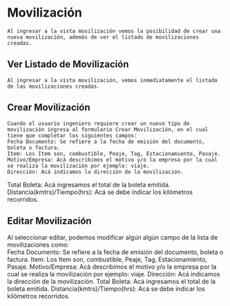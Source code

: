 # Movilización
    Al ingresar a la vista movilización vemos la posibilidad de crear una nueva movilización, además de ver el listado de movilizaciones creadas.

## Ver Listado de Movilización
    Al ingresar a la vista movilización, vemos inmediatamente el listado de las movilizaciones creadas.


## Crear Movilización
    Cuando el usuario ingeniero requiere crear un nuevo tipo de movilización ingresa al formulario Crear Movilización, en el cual tiene que completar los siguientes campos:
    Fecha Documento: Se refiere a la fecha de emisión del documento, boleta o factura.
    Item: Los Item son, combustible, Peaje, Tag, Estacionamiento, Pasaje.
    Motivo/Empresa: Acá describimos el motivo y/o la empresa por la cual se realiza la movilización por ejemplo: viaje.
    Dirección: Acá indicamos la dirección de la movilización.
Total Boleta: Acá ingresamos el total de la boleta emitida.
Distancia(kmtrs)/Tiempo(hrs): Acá se debe indicar los kilómetros recorridos.

## Editar Movilización
Al seleccionar editar, podemos modificar algún algún campo de la lista de movilizaciones como:    
    Fecha Documento: Se refiere a la fecha de emisión del documento, boleta o factura.
    Item: Los Item son, combustible, Peaje, Tag, Estacionamiento, Pasaje.
    Motivo/Empresa: Acá describimos el motivo y/o la empresa por la cual se realiza la movilización por ejemplo: viaje.
    Dirección: Acá indicamos la dirección de la movilización.
Total Boleta: Acá ingresamos el total de la boleta emitida.
Distancia(kmtrs)/Tiempo(hrs): Acá se debe indicar los kilómetros recorridos.
